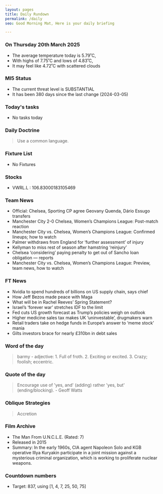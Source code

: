 ```yaml
---
layout: pages
title: Daily Rundown
permalink: /daily
seo: Good Morning Mat, Here is your daily briefing

---
```


<!-- weather_marker starts -->
### On Thursday 20th March 2025

- The average temperature today is 5.79˚C,
- With highs of 7.75˚C and lows of 4.83˚C,
- It may feel like 4.72˚C with scattered clouds

<!-- weather_marker ends -->

### MI5 Status
<!-- threat_marker starts -->
- The current threat level is <span class="highlighter">SUBSTANTIAL</span>
- It has been 380 days since the last change (2024-03-05)

<!-- threat_marker ends -->

### Today's tasks
<!-- task_marker starts -->
- No tasks today
<!-- task_marker ends -->

### Daily Doctrine
<!-- doctrine_marker starts -->
> Use a common language.
<!-- doctrine_marker ends -->

### Fixture List

<!-- fixture_marker starts -->
- No Fixtures
<!-- fixture_marker ends -->


### Stocks

<!-- stocks_marker starts -->

- VWRL.L : 106.83000183105469 

<!-- stocks_marker ends -->


### Team News
<!-- news_marker starts -->

 - Official: Chelsea, Sporting CP agree Geovany Quenda, Dário Essugo transfers
 - Manchester City 2-0 Chelsea, Women’s Champions League: Post-match reaction
 - Manchester City vs. Chelsea, Women’s Champions League: Confirmed lineups; how to watch
 - Palmer withdraws from England for ‘further assessment’ of injury
 - Kellyman to miss rest of season after hamstring ‘reinjury’
 - Chelsea ‘considering’ paying penalty to get out of Sancho loan obligation — reports
 - Manchester City vs. Chelsea, Women’s Champions League: Preview, team news, how to watch

<!-- news_marker ends -->

### FT News

<!-- ftnews_marker starts -->

 - Nvidia to spend hundreds of billions on US supply chain, says chief
 - How Jeff Bezos made peace with Maga
 - What will be in Rachel Reeves’ Spring Statement?
 - Israel’s ‘forever war’ stretches IDF to the limit
 - Fed cuts US growth forecast as Trump’s policies weigh on outlook
 - Higher medicine sales tax makes UK ‘uninvestable’, drugmakers warn
 - Retail traders take on hedge funds in Europe’s answer to ‘meme stock’ mania
 - Gilts investors brace for nearly £310bn in debt sales

<!-- ftnews_marker ends -->

### Word of the day

<!-- word_marker starts -->

 > barmy - adjective: 1. Full of froth. 2. Exciting or excited. 3. Crazy; foolish; eccentric.

<!-- word_marker ends -->


### Quote of the day
<!-- quote_marker starts -->

> Encourage use of 'yes, and' (adding) rather 'yes, but' (ending/blocking). - Geoff Watts

<!-- quote_marker ends -->

### Oblique Strategies
<!-- eno_marker starts -->
> Accretion

<!-- eno_marker ends -->

### Film Archive

<!-- film_marker starts -->
- The Man From U.N.C.L.E. (Rated: 7)
- Released in 2015
- Summary: In the early 1960s, CIA agent Napoleon Solo and KGB operative Illya Kuryakin participate in a joint mission against a mysterious criminal organization, which is working to proliferate nuclear weapons.
<!-- film_marker ends -->

### Countdown numbers
<!-- game_marker starts -->

- Target: 837, using [1, 4, 7, 25, 50, 75]

<!-- game_marker ends -->
